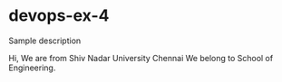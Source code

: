 # devops-ex-4
Sample description

Hi, We are from Shiv Nadar University Chennai
We belong to School of Engineering.
